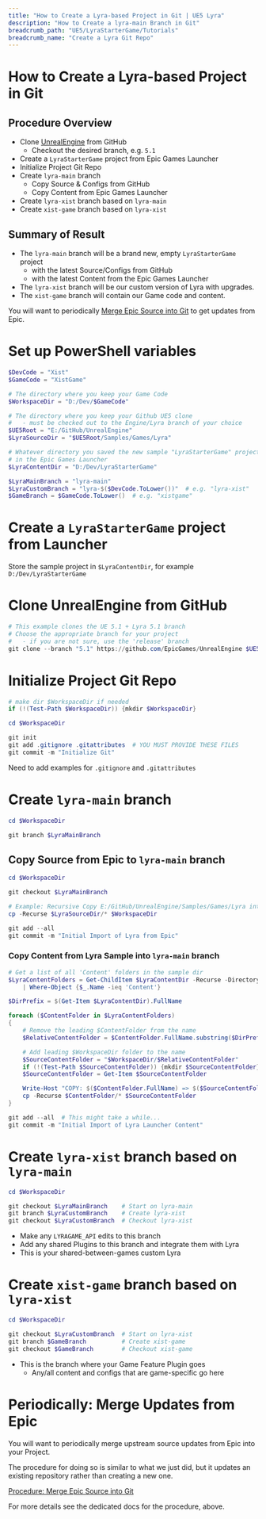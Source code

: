 ```yaml
---
title: "How to Create a Lyra-based Project in Git | UE5 Lyra"
description: "How to Create a lyra-main Branch in Git"
breadcrumb_path: "UE5/LyraStarterGame/Tutorials"
breadcrumb_name: "Create a Lyra Git Repo"
---
```


# How to Create a Lyra-based Project in Git


## Procedure Overview

- Clone [UnrealEngine](https://github.com/EpicGames/UnrealEngine) from GitHub
  - Checkout the desired branch, e.g. `5.1`
- Create a `LyraStarterGame` project from Epic Games Launcher
- Initialize Project Git Repo
- Create `lyra-main` branch
  - Copy Source & Configs from GitHub
  - Copy Content from Epic Games Launcher
- Create `lyra-xist` branch based on `lyra-main`
- Create `xist-game` branch based on `lyra-xist`

## Summary of Result

- The `lyra-main` branch will be a brand new, empty `LyraStarterGame` project
  - with the latest Source/Configs from GitHub
  - with the latest Content from the Epic Games Launcher
- The `lyra-xist` branch will be our custom version of Lyra with upgrades.
- The `xist-game` branch will contain our Game code and content.

You will want to periodically
[Merge Epic Source into Git](./Procedure-Merge-Epic-Source-into-Git)
to get updates from Epic.


# Set up PowerShell variables

```powershell
$DevCode = "Xist"
$GameCode = "XistGame"

# The directory where you keep your Game Code
$WorkspaceDir = "D:/Dev/$GameCode"

# The directory where you keep your Github UE5 clone
#   - must be checked out to the Engine/Lyra branch of your choice
$UE5Root = "E:/GitHub/UnrealEngine"
$LyraSourceDir = "$UE5Root/Samples/Games/Lyra"

# Whatever directory you saved the new sample "LyraStarterGame" project
# in the Epic Games Launcher
$LyraContentDir = "D:/Dev/LyraStarterGame"

$LyraMainBranch = "lyra-main"
$LyraCustomBranch = "lyra-$($DevCode.ToLower())"  # e.g. "lyra-xist"
$GameBranch = $GameCode.ToLower()  # e.g. "xistgame"
```


# Create a `LyraStarterGame` project from Launcher

Store the sample project in `$LyraContentDir`, for example `D:/Dev/LyraStarterGame`


# Clone UnrealEngine from GitHub

```powershell
# This example clones the UE 5.1 + Lyra 5.1 branch
# Choose the appropriate branch for your project
#   - if you are not sure, use the 'release' branch
git clone --branch "5.1" https://github.com/EpicGames/UnrealEngine $UE5Root
```

# Initialize Project Git Repo

```powershell
# make dir $WorkspaceDir if needed
if (!(Test-Path $WorkspaceDir)) {mkdir $WorkspaceDir}

cd $WorkspaceDir

git init
git add .gitignore .gitattributes  # YOU MUST PROVIDE THESE FILES
git commit -m "Initialize Git"
```

<todo>Need to add examples for `.gitignore` and `.gitattributes`</todo>


# Create `lyra-main` branch

```powershell
cd $WorkspaceDir

git branch $LyraMainBranch
```

## Copy Source from Epic to `lyra-main` branch

```powershell
cd $WorkspaceDir

git checkout $LyraMainBranch

# Example: Recursive Copy E:/GitHub/UnrealEngine/Samples/Games/Lyra into Workspace dir
cp -Recurse $LyraSourceDir/* $WorkspaceDir

git add --all
git commit -m "Initial Import of Lyra from Epic"
```

### Copy Content from Lyra Sample into `lyra-main` branch

```powershell
# Get a list of all 'Content' folders in the sample dir
$LyraContentFolders = Get-ChildItem $LyraContentDir -Recurse -Directory `
    | Where-Object {$_.Name -ieq 'Content'}

$DirPrefix = $(Get-Item $LyraContentDir).FullName

foreach ($ContentFolder in $LyraContentFolders)
{
    # Remove the leading $ContentFolder from the name
    $RelativeContentFolder = $ContentFolder.FullName.substring($DirPrefix.length+1)

    # Add leading $WorkspaceDir folder to the name
    $SourceContentFolder = "$WorkspaceDir/$RelativeContentFolder"
    if (!(Test-Path $SourceContentFolder)) {mkdir $SourceContentFolder}
    $SourceContentFolder = Get-Item $SourceContentFolder

    Write-Host "COPY: $($ContentFolder.FullName) => $($SourceContentFolder.FullName)"
    cp -Recurse $ContentFolder/* $SourceContentFolder
}

git add --all  # This might take a while...
git commit -m "Initial Import of Lyra Launcher Content"
```

# Create `lyra-xist` branch based on `lyra-main`

```powershell
cd $WorkspaceDir

git checkout $LyraMainBranch    # Start on lyra-main
git branch $LyraCustomBranch    # Create lyra-xist
git checkout $LyraCustomBranch  # Checkout lyra-xist
```

- Make any `LYRAGAME_API` edits to this branch
- Add any shared Plugins to this branch and integrate them with Lyra
- This is your shared-between-games custom Lyra


# Create `xist-game` branch based on `lyra-xist`

```powershell
cd $WorkspaceDir

git checkout $LyraCustomBranch  # Start on lyra-xist
git branch $GameBranch          # Create xist-game
git checkout $GameBranch        # Checkout xist-game
```

- This is the branch where your Game Feature Plugin goes
  - Any/all content and configs that are game-specific go here


# Periodically: Merge Updates from Epic

You will want to periodically merge upstream source updates from Epic
into your Project.

The procedure for doing so is similar to what we just did, but it
updates an existing repository rather than creating a new one.

[Procedure: Merge Epic Source into Git](./Procedure-Merge-Epic-Source-into-Git)

For more details see the dedicated docs for the procedure, above.
